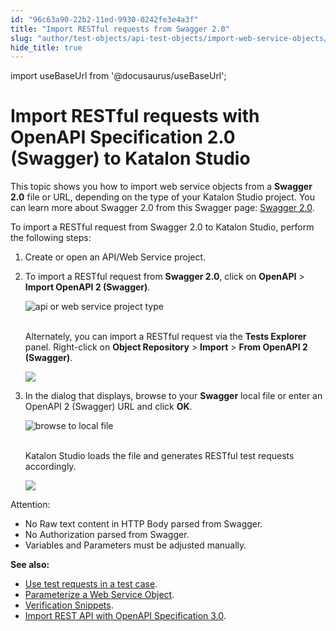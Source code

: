 ```yaml
---
id: "96c63a90-22b2-11ed-9930-0242fe3e4a3f"
title: "Import RESTful requests from Swagger 2.0"
slug: "author/test-objects/api-test-objects/import-web-service-objects/import-restful-requests-from-swagger-2.0"
hide_title: true
---
```

import useBaseUrl from '@docusaurus/useBaseUrl';


# <a id="id" class="anchor_top_offset"/><a id="ariaid-title1" class="anchor_top_offset"/>Import RESTful requests with OpenAPI Specification 2.0 (Swagger) to <span xmlns="http://www.w3.org/1999/xhtml" className="ph">Katalon Studio</span> 

<p xmlns="http://www.w3.org/1999/xhtml" className="p">This topic shows you how to import web service objects from a <strong className="ph b">Swagger 2.0</strong> file or URL, depending on the type of your Katalon Studio project. You can learn more about Swagger 2.0 from this Swagger page: <a className="xref j-external-link" href="https://swagger.io/specification/v2/" target="_blank">Swagger 2.0</a>.</p> 
<p xmlns="http://www.w3.org/1999/xhtml" className="p">To import a RESTful request from Swagger 2.0 to Katalon Studio, perform the following steps:</p> 
<ol xmlns="http://www.w3.org/1999/xhtml" className="ol"><li className="li"><p className="p">Create or open an API/Web Service project.</p></li><li className="li"><p className="p">To import a RESTful request from <strong className="ph b">Swagger 2.0</strong>, click on <strong className="ph b">OpenAPI</strong> &gt; <strong className="ph b">Import OpenAPI 2 (Swagger)</strong>.</p><p className="p"><img className="image" src={useBaseUrl("https://github.com/katalon-studio/docs-images/raw/master/katalon-studio/docs/import-rest-requests-from-swagger-20/import.png")} width={350} alt="api or web service project type" /><br /><br /></p><p className="p">Alternately, you can import a RESTful request via the <strong className="ph b">Tests Explorer</strong> panel. Right-click on <strong className="ph b">Object Repository</strong> &gt; <strong className="ph b">Import</strong> &gt; <strong className="ph b">From OpenAPI 2 (Swagger)</strong>.</p><p className="p"><img className="image" width={500} src={useBaseUrl("/6fad83d0-538d-11ed-a602-0242cfbc79b5.png")} /></p></li><li className="li"><p className="p">In the dialog that displays, browse to your <strong className="ph b">Swagger</strong> local file or enter an OpenAPI 2 (Swagger) URL and click <strong className="ph b">OK</strong>.</p><p className="p"><img className="image" src={useBaseUrl("https://github.com/katalon-studio/docs-images/raw/master/katalon-studio/docs/import-rest-requests-from-swagger-20/browse.png")} width={500} alt="browse to local file" /><br /><br /></p><p className="p">Katalon Studio loads the file and generates RESTful test requests accordingly.</p><p className="p"><img className="image" width={500} src={useBaseUrl("/6fc5c6c0-538d-11ed-a602-0242cfbc79b5.png")} /></p></li></ol> 
<div xmlns="http://www.w3.org/1999/xhtml" className="note attention note_attention"><span className="note__title">Attention:</span> <ul className="ul"><li className="li">No Raw text content in HTTP Body parsed from Swagger.</li><li className="li">No Authorization parsed from Swagger.</li><li className="li">Variables and Parameters must be adjusted manually.</li></ul></div>
<p xmlns="http://www.w3.org/1999/xhtml" className="p"><strong className="ph b">See also:</strong></p> 
<ul xmlns="http://www.w3.org/1999/xhtml" className="ul"><li className="li"> <a className="xref" href="/docs/author/create-test-cases/using-web-services-in-a-test-case-in-katalon-studio">Use test requests in a test case</a>.</li><li className="li"> <a className="xref" href="/docs/author/test-objects/api-test-objects/rest-request/parameterize-a-web-service-object-in-katalon-studio">Parameterize a Web Service Object</a>.</li><li className="li"> <a className="xref" href="/docs/author/test-objects/api-test-objects/verification-snippets-in-katalon-studio">Verification Snippets</a>.</li><li className="li"> <a className="xref" href="/docs/author/test-objects/api-test-objects/import-web-service-objects/import-rest-api-with-openapi-specification-3.0-to-katalon-studio">Import REST API with OpenAPI Specification 3.0</a>.</li></ul> 
